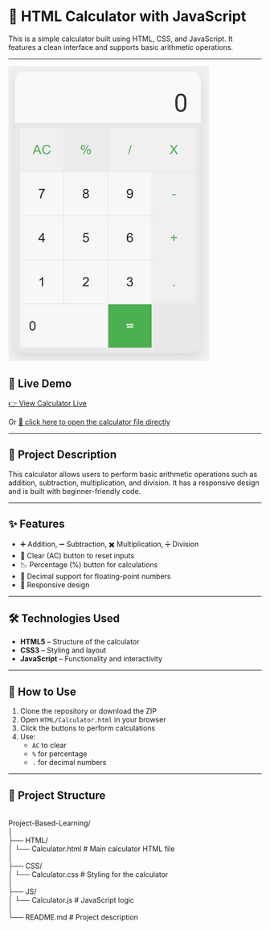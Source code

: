 # 🔢 HTML Calculator with JavaScript

This is a simple calculator built using HTML, CSS, and JavaScript. It features a clean interface and supports basic arithmetic operations.

---

<img src="Assets/Calculator.png" alt="Calculator Screenshot" width="400" />



## 🚀 Live Demo

<!-- Uncomment and update the URL below once you enable GitHub Pages -->
[👉 View Calculator Live](https://akibashfaq.github.io/HTML-Calculator-With-JS/)

Or [📂 click here to open the calculator file directly](HTML/Calculator.html)

---

## 📝 Project Description

This calculator allows users to perform basic arithmetic operations such as addition, subtraction, multiplication, and division. It has a responsive design and is built with beginner-friendly code.

---

## ✨ Features

- ➕ Addition, ➖ Subtraction, ✖️ Multiplication, ➗ Division
- 🔄 Clear (AC) button to reset inputs
- 📉 Percentage (%) button for calculations
- 🔢 Decimal support for floating-point numbers
- 📱 Responsive design

---

## 🛠️ Technologies Used

- **HTML5** – Structure of the calculator
- **CSS3** – Styling and layout
- **JavaScript** – Functionality and interactivity

---

## 📌 How to Use

1. Clone the repository or download the ZIP
2. Open `HTML/Calculator.html` in your browser
3. Click the buttons to perform calculations
4. Use:
   - `AC` to clear
   - `%` for percentage
   - `.` for decimal numbers

---

## 📁 Project Structure
<br>
Project-Based-Learning/<br>
│<br>
├── HTML/<br>
│ └── Calculator.html # Main calculator HTML file<br>
│<br>
├── CSS/<br>
│ └── Calculator.css # Styling for the calculator<br>
│<br>
├── JS/<br>
│ └── Calculator.js # JavaScript logic<br>
│<br>
└── README.md # Project description<br>